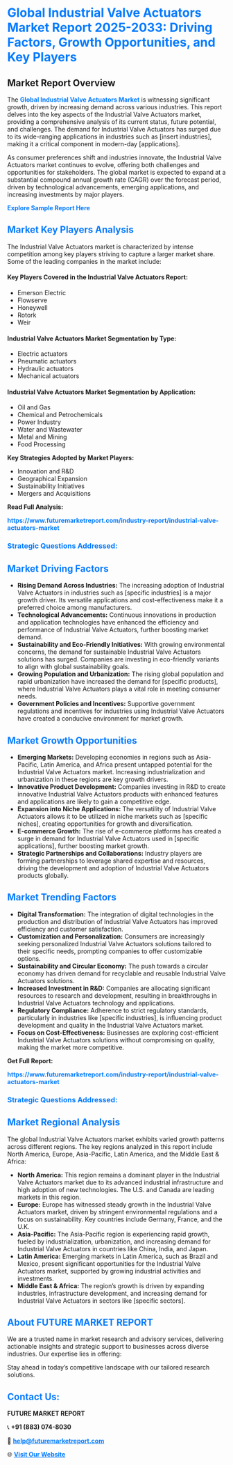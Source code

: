 <h1 style="color: #007BFF;">Global Industrial Valve Actuators Market Report 2025-2033: Driving Factors, Growth Opportunities, and Key Players</h1>

<section id="overview">
<h2>Market Report Overview</h2>
<p>The <a href="https://www.futuremarketreport.com/industry-report/industrial-valve-actuators-market" style="color: #007BFF; text-decoration: none;"><strong>Global Industrial Valve Actuators Market</strong></a> is witnessing significant growth, driven by increasing demand across various industries. This report delves into the key aspects of the Industrial Valve Actuators market, providing a comprehensive analysis of its current status, future potential, and challenges. The demand for Industrial Valve Actuators has surged due to its wide-ranging applications in industries such as [insert industries], making it a critical component in modern-day [applications].</p>
<p>As consumer preferences shift and industries innovate, the Industrial Valve Actuators market continues to evolve, offering both challenges and opportunities for stakeholders. The global market is expected to expand at a substantial compound annual growth rate (CAGR) over the forecast period, driven by technological advancements, emerging applications, and increasing investments by major players.</p>
</section>

<section id="overview">
<p><a href="https://www.futuremarketreport.com/request-sample/reportId=63319" style="color: #007BFF; text-decoration: none;"><strong>Explore Sample Report Here</strong></a></p>
</section>

<section id="key-players">
<h2 style="color: #007BFF;">Market Key Players Analysis</h2>
<p>The Industrial Valve Actuators market is characterized by intense competition among key players striving to capture a larger market share. Some of the leading companies in the market include:</p>
<h4>Key Players Covered in the Industrial Valve Actuators Report:</h4>
<ul><li>Emerson Electric</li><li>Flowserve</li><li>Honeywell</li><li>Rotork</li><li>Weir</li></ul>
<h4>Industrial Valve Actuators Market Segmentation by Type:</h4>
<ul><li>Electric actuators</li><li>Pneumatic actuators</li><li>Hydraulic actuators</li><li>Mechanical actuators</li></ul>

<h4>Industrial Valve Actuators Market Segmentation by Application:</h4>
<ul><li>Oil and Gas</li><li>Chemical and Petrochemicals</li><li>Power Industry</li><li>Water and Wastewater</li><li>Metal and Mining</li><li>Food Processing</li></ul>
<p><strong>Key Strategies Adopted by Market Players:</strong></p>
<ul>
<li>Innovation and R&D</li>
<li>Geographical Expansion</li>
<li>Sustainability Initiatives</li>
<li>Mergers and Acquisitions</li>
</ul>
</section>

<section>
<p><strong>Read Full Analysis: </strong></p><a href="https://www.futuremarketreport.com/industry-report/industrial-valve-actuators-market" style="color: #007BFF; text-decoration: none;"><strong>https://www.futuremarketreport.com/industry-report/industrial-valve-actuators-market</strong></a>
<h3 style="color: #007BFF;">Strategic Questions Addressed:</h3>
</section>

<section id="driving-factors">
<h2 style="color: #007BFF;">Market Driving Factors</h2>
<ul>
<li><strong>Rising Demand Across Industries:</strong> The increasing adoption of Industrial Valve Actuators in industries such as [specific industries] is a major growth driver. Its versatile applications and cost-effectiveness make it a preferred choice among manufacturers.</li>
<li><strong>Technological Advancements:</strong> Continuous innovations in production and application technologies have enhanced the efficiency and performance of Industrial Valve Actuators, further boosting market demand.</li>
<li><strong>Sustainability and Eco-Friendly Initiatives:</strong> With growing environmental concerns, the demand for sustainable Industrial Valve Actuators solutions has surged. Companies are investing in eco-friendly variants to align with global sustainability goals.</li>
<li><strong>Growing Population and Urbanization:</strong> The rising global population and rapid urbanization have increased the demand for [specific products], where Industrial Valve Actuators plays a vital role in meeting consumer needs.</li>
<li><strong>Government Policies and Incentives:</strong> Supportive government regulations and incentives for industries using Industrial Valve Actuators have created a conducive environment for market growth.</li>
</ul>
</section>

<section id="growth-opportunities">
<h2 style="color: #007BFF;">Market Growth Opportunities</h2>
<ul>
<li><strong>Emerging Markets:</strong> Developing economies in regions such as Asia-Pacific, Latin America, and Africa present untapped potential for the Industrial Valve Actuators market. Increasing industrialization and urbanization in these regions are key growth drivers.</li>
<li><strong>Innovative Product Development:</strong> Companies investing in R&D to create innovative Industrial Valve Actuators products with enhanced features and applications are likely to gain a competitive edge.</li>
<li><strong>Expansion into Niche Applications:</strong> The versatility of Industrial Valve Actuators allows it to be utilized in niche markets such as [specific niches], creating opportunities for growth and diversification.</li>
<li><strong>E-commerce Growth:</strong> The rise of e-commerce platforms has created a surge in demand for Industrial Valve Actuators used in [specific applications], further boosting market growth.</li>
<li><strong>Strategic Partnerships and Collaborations:</strong> Industry players are forming partnerships to leverage shared expertise and resources, driving the development and adoption of Industrial Valve Actuators products globally.</li>
</ul>
</section>

<section id="trending-factors">
<h2 style="color: #007BFF;">Market Trending Factors</h2>
<ul>
<li><strong>Digital Transformation:</strong> The integration of digital technologies in the production and distribution of Industrial Valve Actuators has improved efficiency and customer satisfaction.</li>
<li><strong>Customization and Personalization:</strong> Consumers are increasingly seeking personalized Industrial Valve Actuators solutions tailored to their specific needs, prompting companies to offer customizable options.</li>
<li><strong>Sustainability and Circular Economy:</strong> The push towards a circular economy has driven demand for recyclable and reusable Industrial Valve Actuators solutions.</li>
<li><strong>Increased Investment in R&D:</strong> Companies are allocating significant resources to research and development, resulting in breakthroughs in Industrial Valve Actuators technology and applications.</li>
<li><strong>Regulatory Compliance:</strong> Adherence to strict regulatory standards, particularly in industries like [specific industries], is influencing product development and quality in the Industrial Valve Actuators market.</li>
<li><strong>Focus on Cost-Effectiveness:</strong> Businesses are exploring cost-efficient Industrial Valve Actuators solutions without compromising on quality, making the market more competitive.</li>
</ul>
</section>

<section>
<p><strong>Get Full Report: </strong></p><a href="https://www.futuremarketreport.com/industry-report/industrial-valve-actuators-market" style="color: #007BFF; text-decoration: none;"><strong>https://www.futuremarketreport.com/industry-report/industrial-valve-actuators-market</strong></a>
<h3 style="color: #007BFF;">Strategic Questions Addressed:</h3>
</section>


<section id="regional-analysis">
<h2 style="color: #007BFF;">Market Regional Analysis</h2>
<p>The global Industrial Valve Actuators market exhibits varied growth patterns across different regions. The key regions analyzed in this report include North America, Europe, Asia-Pacific, Latin America, and the Middle East & Africa:</p>
<ul>
<li><strong>North America:</strong> This region remains a dominant player in the Industrial Valve Actuators market due to its advanced industrial infrastructure and high adoption of new technologies. The U.S. and Canada are leading markets in this region.</li>
<li><strong>Europe:</strong> Europe has witnessed steady growth in the Industrial Valve Actuators market, driven by stringent environmental regulations and a focus on sustainability. Key countries include Germany, France, and the U.K.</li>
<li><strong>Asia-Pacific:</strong> The Asia-Pacific region is experiencing rapid growth, fueled by industrialization, urbanization, and increasing demand for Industrial Valve Actuators in countries like China, India, and Japan.</li>
<li><strong>Latin America:</strong> Emerging markets in Latin America, such as Brazil and Mexico, present significant opportunities for the Industrial Valve Actuators market, supported by growing industrial activities and investments.</li>
<li><strong>Middle East & Africa:</strong> The region’s growth is driven by expanding industries, infrastructure development, and increasing demand for Industrial Valve Actuators in sectors like [specific sectors].</li>
</ul>
</section>

<footer>
<h2 style="color: #007BFF;">About FUTURE MARKET REPORT</h2>
<p>We are a trusted name in market research and advisory services, delivering actionable insights and strategic support to businesses across diverse industries. Our expertise lies in offering:</p>

<p>Stay ahead in today’s competitive landscape with our tailored research solutions.</p>

<h2 style="color: #007BFF;">Contact Us:</h2>
<p><strong>FUTURE MARKET REPORT</strong></p>
<p>📞 <strong>+91 (883) 074-8030</strong></p>
<p>📧 <strong><a href="mailto:help@futuremarketreport.com" style="color: #007BFF;">help@futuremarketreport.com</a></strong></p>
<p>🌐 <strong><a href="https://www.futuremarketreport.com/" style="color: #007BFF;">Visit Our Website</a></strong></p>
</footer>